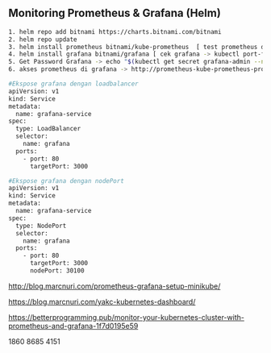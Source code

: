 ## Monitoring Prometheus & Grafana (Helm)


```sh
1. helm repo add bitnami https://charts.bitnami.com/bitnami
2. helm repo update
3. helm install prometheus bitnami/kube-prometheus  [ test prometheus dengan port forward -> kubectl port-forward svc/prometheus-kube-prometheus-prometheus 9090 ]
4. helm install grafana bitnami/grafana [ cek grafana -> kubectl port-forward svc/grafana 3000 ]
5. Get Password Grafana -> echo "$(kubectl get secret grafana-admin --namespace default -o jsonpath="{.data.GF_SECURITY_ADMIN_PASSWORD}" | base64 --decode)"
6. akses prometheus di grafana -> http://prometheus-kube-prometheus-prometheus.default.svc.cluster.local:9090
```

```sh
#Ekspose grafana dengan loadbalancer
apiVersion: v1
kind: Service
metadata:
  name: grafana-service
spec:
  type: LoadBalancer
  selector:
    name: grafana
  ports:
    - port: 80
      targetPort: 3000
```

```sh
#Ekspose grafana dengan nodePort
apiVersion: v1
kind: Service
metadata:
  name: grafana-service
spec:
  type: NodePort
  selector:
    name: grafana
  ports:
    - port: 80
      targetPort: 3000
      nodePort: 30100
```

http://blog.marcnuri.com/prometheus-grafana-setup-minikube/

https://blog.marcnuri.com/yakc-kubernetes-dashboard/

https://betterprogramming.pub/monitor-your-kubernetes-cluster-with-prometheus-and-grafana-1f7d0195e59

1860
8685
4151